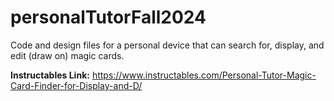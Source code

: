 # personalTutorFall2024
Code and design files for a personal device that can search for, display, and edit (draw on) magic cards.


**Instructables Link:** https://www.instructables.com/Personal-Tutor-Magic-Card-Finder-for-Display-and-D/
